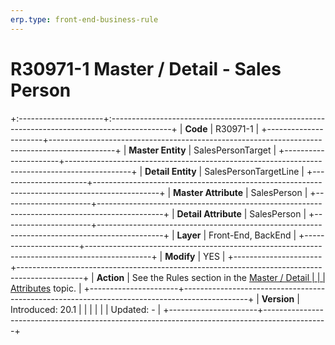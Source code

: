 ```yaml
---
erp.type: front-end-business-rule
---
```


# R30971-1 Master / Detail - Sales Person
+:---------------------+:---------------------------------------------------------------------------------------------+
| **Code**             | R30971-1                                                                                     |
+----------------------+----------------------------------------------------------------------------------------------+
| **Master Entity**    | SalesPersonTarget                                                                            |
+----------------------+----------------------------------------------------------------------------------------------+
| **Detail Entity**    | SalesPersonTargetLine                                                                        |
+----------------------+----------------------------------------------------------------------------------------------+
| **Master Attribute** | SalesPerson                                                                                  |
+----------------------+----------------------------------------------------------------------------------------------+
| **Detail Attribute** | SalesPerson                                                                                  |
+----------------------+----------------------------------------------------------------------------------------------+
| **Layer**            | Front-End, BackEnd                                                                           |
+----------------------+----------------------------------------------------------------------------------------------+
| **Modify**           | YES                                                                                          |
+----------------------+----------------------------------------------------------------------------------------------+
| **Action**           | See the Rules section in the [Master / Detail                                                |
|                      | Attributes](https://confluence.erp.net/pages/viewpage.action?pageId=2523212) topic.          |
+----------------------+----------------------------------------------------------------------------------------------+
| **Version**          | Introduced: 20.1                                                                             |
|                      |                                                                                              |
|                      | Updated: -                                                                                   |
+----------------------+----------------------------------------------------------------------------------------------+
